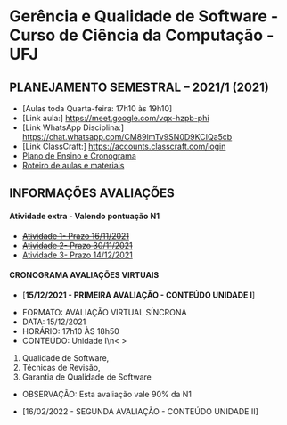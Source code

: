 # Gerência e Qualidade de Software - Curso de Ciência da Computação - UFJ

## PLANEJAMENTO SEMESTRAL – 2021/1 (2021)

- [Aulas toda Quarta-feira: 17h10 às 19h10]
- [Link aula:] https://meet.google.com/vqx-hzpb-phi
- [Link WhatsApp Disciplina:] https://chat.whatsapp.com/CM89lmTv9SN0D9KCIQa5cb
- [Link ClassCraft:] https://accounts.classcraft.com/login
- [Plano de Ensino e Cronograma](documentos/plano_ensino_remoto_gerencia_2021_1_assinado.pdf)
- [Roteiro de aulas e materiais](documentos/roteiro.md)

##  INFORMAÇÕES AVALIAÇÕES

####  Atividade extra - Valendo pontuação N1 

- [~~Atividade 1- Prazo 16/11/2021~~](https://forms.gle/GmDYhQtLE9YpNyAD6)
- [~~Atividade 2- Prazo 30/11/2021~~](https://forms.gle/VmtbFacivmeAu3GMA)
- [Atividade 3- Prazo 14/12/2021](https://forms.gle/3b8HfrfUmyx4hnkz9)

####  CRONOGRAMA AVALIAÇÕES VIRTUAIS

- [**15/12/2021 - PRIMEIRA AVALIAÇÃO - CONTEÚDO UNIDADE I**]
* FORMATO: AVALIAÇÃO VIRTUAL SÍNCRONA
* DATA: 15/12/2021
* HORÁRIO: 17h10 ÀS 18h50
* CONTEÚDO: Unidade I\n<  >
1. Qualidade de Software, 
2. Técnicas de Revisão, 
3. Garantia de Qualidade de Software
* OBSERVAÇÃO: Esta avaliação vale 90% da N1


- [16/02/2022 - SEGUNDA AVALIAÇÃO - CONTEÚDO UNIDADE II]
